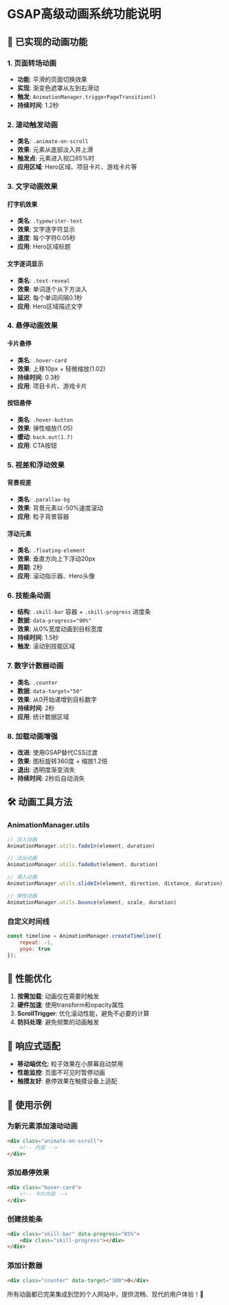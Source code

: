 # GSAP高级动画系统功能说明

## 🎨 已实现的动画功能

### 1. 页面转场动画
- **功能**: 平滑的页面切换效果
- **实现**: 渐变色遮罩从左到右滑动
- **触发**: `AnimationManager.triggerPageTransition()`
- **持续时间**: 1.2秒

### 2. 滚动触发动画
- **类名**: `.animate-on-scroll`
- **效果**: 元素从底部淡入并上滑
- **触发点**: 元素进入视口85%时
- **应用区域**: Hero区域、项目卡片、游戏卡片等

### 3. 文字动画效果

#### 打字机效果
- **类名**: `.typewriter-text`
- **效果**: 文字逐字符显示
- **速度**: 每个字符0.05秒
- **应用**: Hero区域标题

#### 文字逐词显示
- **类名**: `.text-reveal`
- **效果**: 单词逐个从下方淡入
- **延迟**: 每个单词间隔0.1秒
- **应用**: Hero区域描述文字

### 4. 悬停动画效果

#### 卡片悬停
- **类名**: `.hover-card`
- **效果**: 上移10px + 轻微缩放(1.02)
- **持续时间**: 0.3秒
- **应用**: 项目卡片、游戏卡片

#### 按钮悬停
- **类名**: `.hover-button`
- **效果**: 弹性缩放(1.05)
- **缓动**: `back.out(1.7)`
- **应用**: CTA按钮

### 5. 视差和浮动效果

#### 背景视差
- **类名**: `.parallax-bg`
- **效果**: 背景元素以-50%速度滚动
- **应用**: 粒子背景容器

#### 浮动元素
- **类名**: `.floating-element`
- **效果**: 垂直方向上下浮动20px
- **周期**: 2秒
- **应用**: 滚动指示器、Hero头像

### 6. 技能条动画
- **结构**: `.skill-bar` 容器 + `.skill-progress` 进度条
- **数据**: `data-progress="90%"`
- **效果**: 从0%宽度动画到目标宽度
- **持续时间**: 1.5秒
- **触发**: 滚动到技能区域

### 7. 数字计数器动画
- **类名**: `.counter`
- **数据**: `data-target="50"`
- **效果**: 从0开始递增到目标数字
- **持续时间**: 2秒
- **应用**: 统计数据区域

### 8. 加载动画增强
- **改进**: 使用GSAP替代CSS过渡
- **效果**: 图标旋转360度 + 缩放1.2倍
- **退出**: 透明度渐变消失
- **持续时间**: 2秒后自动消失

## 🛠️ 动画工具方法

### AnimationManager.utils
```javascript
// 淡入动画
AnimationManager.utils.fadeIn(element, duration)

// 淡出动画  
AnimationManager.utils.fadeOut(element, duration)

// 滑入动画
AnimationManager.utils.slideIn(element, direction, distance, duration)

// 弹性动画
AnimationManager.utils.bounce(element, scale, duration)
```

### 自定义时间线
```javascript
const timeline = AnimationManager.createTimeline({
    repeat: -1,
    yoyo: true
});
```

## 🎯 性能优化

1. **按需加载**: 动画仅在需要时触发
2. **硬件加速**: 使用transform和opacity属性
3. **ScrollTrigger**: 优化滚动性能，避免不必要的计算
4. **防抖处理**: 避免频繁的动画触发

## 📱 响应式适配

- **移动端优化**: 粒子效果在小屏幕自动禁用
- **性能监控**: 页面不可见时暂停动画
- **触摸友好**: 悬停效果在触摸设备上适配

## 🎪 使用示例

### 为新元素添加滚动动画
```html
<div class="animate-on-scroll">
    <!-- 内容 -->
</div>
```

### 添加悬停效果
```html
<div class="hover-card">
    <!-- 卡片内容 -->
</div>
```

### 创建技能条
```html
<div class="skill-bar" data-progress="85%">
    <div class="skill-progress"></div>
</div>
```

### 添加计数器
```html
<div class="counter" data-target="100">0</div>
```

所有动画都已完美集成到您的个人网站中，提供流畅、现代的用户体验！🚀
